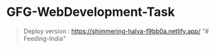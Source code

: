 # GFG-WebDevelopment-Task

> Deploy version : https://shimmering-halva-f9bb0a.netlify.app/
"# Feeding-India" 
